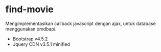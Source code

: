 # find-movie
Mengimplementasikan callback javascript dengan ajax, untuk database menggunakan omdbapi.
- Bootstrap v4.5.2
- Jquery CDN v3.5.1 minified
